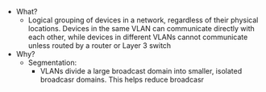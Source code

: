 - What?
	- Logical grouping of devices in a network, regardless of their physical locations. Devices in the same VLAN can communicate directly with each other, while devices in different VLANs cannot communicate unless routed by a router or Layer 3 switch
- Why?
	- Segmentation:
		- VLANs divide a large broadcast domain into smaller, isolated broadcasr domains. This helps reduce broadcasr 